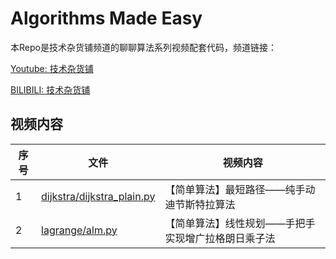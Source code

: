 # Algorithms Made Easy
本Repo是技术杂货铺频道的聊聊算法系列视频配套代码，频道链接：

<link rel="stylesheet" href="https://cdnjs.cloudflare.com/ajax/libs/font-awesome/5.15.3/css/all.min.css">


<i class="fab fa-youtube"></i> [Youtube: 技术杂货铺](https://www.youtube.com/channel/UCIwyjjhkLuUIiBzYfTdcJCw)

<i class="fab fa-bilibili"></i> [BILIBILI: 技术杂货铺](https://space.bilibili.com/3494375778683308)



## 视频内容

| 序号 | 文件 | 视频内容 |
| --- | --- | --- |
| 1 | [dijkstra/dijkstra_plain.py](dijkstra/dijkstra_plain.py) | 【简单算法】最短路径——纯手动迪节斯特拉算法 |
| 2 | [lagrange/alm.py](lagrange/alm.py) | 【简单算法】线性规划——手把手实现增广拉格朗日乘子法 |

